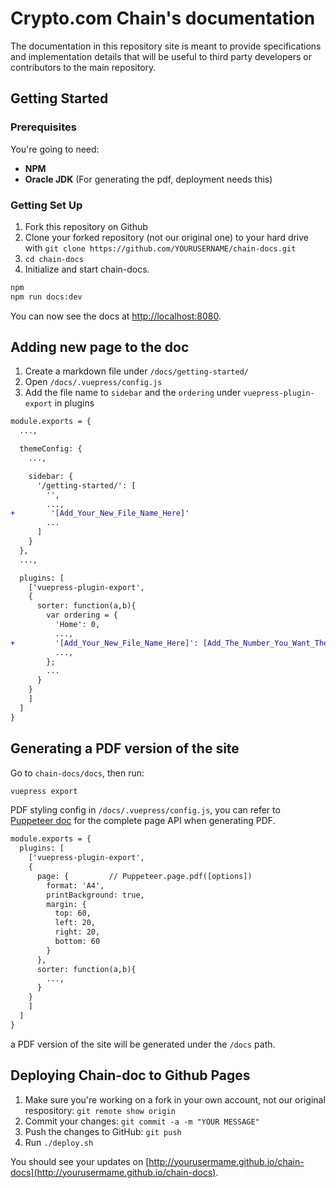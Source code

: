 # Crypto.com Chain's documentation

The documentation in this repository site is meant to provide specifications and implementation details that will be useful to third party developers or contributors to the main repository.

## Getting Started

### Prerequisites

You're going to need:

- **NPM**
- **Oracle JDK** (For generating the pdf, deployment needs this)

### Getting Set Up

1. Fork this repository on Github
2. Clone your forked repository (not our original one) to your hard drive with `git clone https://github.com/YOURUSERNAME/chain-docs.git`
3. `cd chain-docs`
4. Initialize and start chain-docs.

```bash
npm
npm run docs:dev
```

You can now see the docs at [http://localhost:8080](http://localhost:8080).

## Adding new page to the doc

1. Create a markdown file under `/docs/getting-started/`
2. Open `/docs/.vuepress/config.js`
3. Add the file name to `sidebar` and the `ordering` under `vuepress-plugin-export` in plugins

``` diff
module.exports = {
  ...,

  themeConfig: {
    ...,

    sidebar: {
      '/getting-started/': [
        '',
        ...,
+        '[Add_Your_New_File_Name_Here]'
        ...
      ]
    }
  },
  ...,

  plugins: [
    ['vuepress-plugin-export',
    {
      sorter: function(a,b){
        var ordering = {
          'Home': 0,
          ...,
+         '[Add_Your_New_File_Name_Here]': [Add_The_Number_You_Want_The_Page_Be_Ordered]
          ...,
        };
        ...
      }
    }
    ]
  ]
}
```

## Generating a PDF version of the site

Go to ``chain-docs/docs``, then run:

```bash
vuepress export
```

PDF styling config in `/docs/.vuepress/config.js`, you can refer to [Puppeteer doc](https://pptr.dev/#?product=Puppeteer&version=v2.1.0&show=api-pagepdfoptions) for the complete page API when generating PDF.

``` diff
module.exports = {
  plugins: [
    ['vuepress-plugin-export',
    {
      page: {         // Puppeteer.page.pdf([options])
        format: 'A4',
        printBackground: true,
        margin: {
          top: 60,
          left: 20,
          right: 20,
          bottom: 60
        }
      },
      sorter: function(a,b){
        ...,
      }
    }
    ]
  ]
}
```

a PDF version of the site will be generated under the ``/docs`` path.

## Deploying Chain-doc to Github Pages

1. Make sure you're working on a fork in your own account, not our original respository: `git remote show origin`
2. Commit your changes: `git commit -a -m "YOUR MESSAGE"`
3. Push the changes to GitHub: `git push`
4. Run `./deploy.sh`

You should see your updates on [http://yourusermame.github.io/chain-docs](http://yourusermame.github.io/chain-docs).
